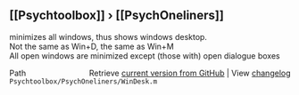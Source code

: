 ## [[Psychtoolbox]] &#8250; [[PsychOneliners]]

minimizes all windows, thus shows windows desktop.  
Not the same as Win+D, the same as Win+M  
All open windows are minimized except (those with) open dialogue boxes  




<div class="code_header" style="text-align:right;">
  <span style="float:left;">Path&nbsp;&nbsp;</span> <span class="counter">Retrieve <a href=
  "https://raw.github.com/Psychtoolbox-3/Psychtoolbox-3/beta/Psychtoolbox/PsychOneliners/WinDesk.m">current version from GitHub</a> | View <a href=
  "https://github.com/Psychtoolbox-3/Psychtoolbox-3/commits/beta/Psychtoolbox/PsychOneliners/WinDesk.m">changelog</a></span>
</div>
<div class="code">
  <code>Psychtoolbox/PsychOneliners/WinDesk.m</code>
</div>

